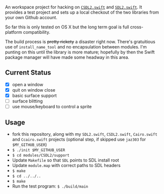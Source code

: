 An workspace project for hacking on [`CSDL2.swift`](https://github.com/jaz303/CSDL2.swift) and [`SDL2.swift`](https://github.com/jaz303/SDL2.swift). It provides a test project and sets up a local checkout of the two libraries from your own Github account.

So far this is only tested on OS X but the long term goal is full cross-platform compatibility.

The build process is <del>pretty rickety</del> a disaster right now. There's gratuitious use of `install_name_tool` and no encapsulation between modules. I'm punting on this until the library is more mature; hopefully by then the Swift package manager will have made some headway in this area.

## Current Status

  - [x] open a window
  - [x] quit on window close
  - [x] basic surface support
  - [ ] surface blitting
  - [ ] use mouse/keyboard to control a sprite

## Usage

  - fork this repository, along with my `SDL2.swift`, `CSDL2.swift`, `Cairo.swift` and `Ccairo.swift` projects (optional step, if skipped use `jaz303` for `$MY_GITHUB_USER`)
  - `$ ./init $MY_GITHUB_USER`
  - `$ cd modules/CSDL2/support`
  - Update `Makefile` so that `SDL` points to SDL install root
  - Update `module.map` with correct paths to SDL headers
  - `$ make`
  - `$ cd ../../..`
  - `$ make`
  - Run the test program: `$ ./build/main`


